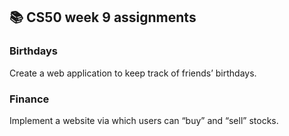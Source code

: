## 📚 CS50 week 9 assignments

### Birthdays

Create a web application to keep track of friends’ birthdays.

### Finance

Implement a website via which users can “buy” and “sell” stocks.